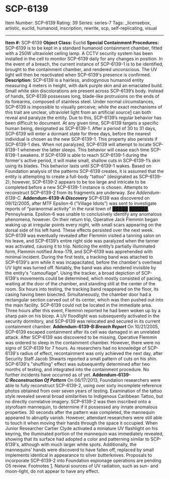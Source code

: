# SCP-6139
Item Number: SCP-6139
Rating: 39
Series: series-7
Tags: _licensebox, artistic, euclid, humanoid, inscription, rewrite, scp, self-replicating, visual

---

  
**Item #:** SCP-6139 
**Object Class:** Euclid
**Special Containment Procedures:** SCP-6139 is to be kept in a standard humanoid containment chamber, fitted with a 250W ultraviolet ceiling lamp. A CCTV security system has been installed in the cell to monitor SCP-6139 daily for any changes in position.
In the event of a breach, the current instance of SCP-6139-1 is to be identified, brought to the containment chamber, and rendered unconscious. The UV light will then be reactivated when SCP-6139's presence is confirmed.
**Description:** SCP-6139 is a hairless, androgynous humanoid entity measuring 4 meters in height, with dark purple skin and an emaciated build. Small white skin discolorations are present across SCP-6139’s body. Instead of hands, SCP-6139 possesses long, blade-like protrusions on the ends of its forearms, composed of stainless steel.
Under normal circumstances, SCP-6139 is impossible to visually perceive; while the exact mechanisms of this trait are unclear, ultraviolet light from an artificial source[1](javascript:;) can both reveal and paralyze the entity. Due to this, SCP-6139’s regular behavior has been difficult to document.
At any given time, SCP-6139 targets a specific human being, designated as SCP-6139-1. After a period of 30 to 31 days, SCP-6139 will enter a dormant state for three days, before the nearest individual is chosen as the new SCP-6139-1. This property also persists if SCP-6139-1 dies.
When not paralyzed, SCP-6139 will attempt to locate SCP-6139-1 whenever the latter sleeps. This behavior will cease each time SCP-6139-1 awakens. If SCP-6139 is able to reach SCP-6139-1 during the former's active period, it will make small, shallow cuts in SCP-6139-1’s skin using its blades. This behavior lasts until SCP-6139-1 wakes.
Based on Foundation analysis of the patterns SCP-6139 creates, it is assumed that the entity is attempting to create a full-body "tattoo" (designated as SCP-6139-2); however, SCP-6139-2 appears to be too large and intricate to be completed before a new SCP-6139-1 instance is chosen. Attempts to reconstruct SCP-6139-2 from its fragments are underway. _See Addendum-6139-C._
**Addendum-6139-A:_Discovery_**
SCP-6139 was discovered on 09/12/2005, after MTF Epsilon-6 (“Village Idiots”) was sent to investigate reports of “paranormal activity” in the rural town of █████ ██████, Pennsylvania. Epsilon-6 was unable to conclusively identify any anomalous phenomena, however.
On their return trip, Operative Jack Flemmin began waking up at irregular points every night, with small scars appearing on the dorsal side of his left hand. These effects persisted over the next week.
SCP-6139 was eventually revealed after Flemmin visited a tanning salon on his leave, and SCP-6139’s entire right side was paralyzed when the tanner was activated, causing it to trip. Noticing the entity’s partially illuminated form, Flemmin notified Area-179, and SCP-6139 was apprehended with minimal incident.
During the first tests, a tracking band was attached to SCP-6139's arm while it was incapacitated, before the chamber's overhead UV light was turned off. Notably, the band was also rendered invisible by the entity's "camouflage". Using the tracker, a broad depiction of SCP-6139's movements could be determined, which mostly consisted of pacing, waiting at the door of the chamber, and standing still at the center of the room.
Six hours into testing, the tracking band reappeared on the floor, its casing having been bisected. Simultaneously, the chamber door had a rectangular section carved out of its center, which was then pushed out into the main facility. SCP-6139 could not be located in the immediate area.
Three hours after this event, Flemmin reported he had been woken up by a sharp pain on his bicep. A UV floodlight was subsequently activated in the security dormitory, and SCP-6139 was relocated and secured in its current containment chamber.
**Addendum-6139-B:_Breach Report_**
On 10/21/2005, SCP-6139 escaped containment after its cell was damaged in an unrelated attack. After SCP-6139 was discovered to be missing, Operative Flemmin was ordered to sleep in the containment chamber. However, there were no signs of SCP-6139 for 7 hours.
As researchers had no knowledge of SCP-6139's radius of effect, recontainment was only achieved the next day, after Security Staff Jacob Shwarts reported a small pattern of cuts on his shin.
SCP-6139's "shuffling" effect was subsequently determined after two months of testing, and integrated into the containment procedure. No further incidents have occurred as of yet.
**Addendum-6139-C:_Reconstruction Of Pattern_**
On 06/17/2013, Foundation researchers were able to fully reconstruct SCP-6139-2, using over sixty incomplete reference photos obtained from over seven years of testing. Examination of the tattoo style revealed several broad similarities to Indigenous Caribbean Tattoo, but no directly correlative imagery.
SCP-6139-2 was then inscribed onto a styrofoam mannequin, to determine if it possessed any innate anomalous properties. 30 seconds after the pattern was completed, the mannequin appeared to abruptly vanish. However, attendant researchers were still able to touch it when moving their hands through the space it occupied.
When Junior Researcher Cartier Clyde activated a miniature UV flashlight on his keyring, the illuminated portion of the mannequin was immediately revealed, showing that its surface had adopted a color and patterning similar to SCP-6139's, although with much larger white spots.
Additionally, the mannequins' hands were discoverd to have fallen off, replaced by small implements identical in appearance to silver butterknives.
Proposals to incorporate SCP-6139-2 into Foundation espionage operations are pending O5 review.
Footnotes
[1](javascript:;). Natural sources of UV radiation, such as sun- and moon-light, do not appear to have any effect.
